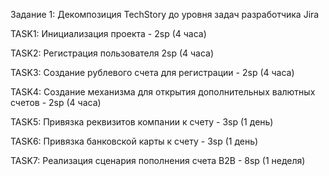 Задание 1: Декомпозиция TechStory до уровня задач разработчика Jira

TASK1: Инициализация проекта - 2sp (4 часа)

TASK2: Регистрация пользователя 2sp (4 часа)

TASK3: Создание рублевого счета для регистрации - 2sp (4 часа)

TASK4: Создание механизма для открытия дополнительных валютных счетов - 2sp (4 часа)

TASK5: Привязка реквизитов компании к счету - 3sp (1 день)

TASK6: Привязка банковской карты к счету - 3sp (1 день)

TASK7: Реализация сценария пополнения счета B2B - 8sp (1 неделя)
